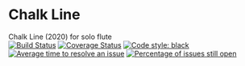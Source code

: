 # Chalk Line
Chalk Line (2020) for solo flute<br/>
[![Build Status](https://travis-ci.com/GregoryREvans/chalk_line.svg?branch=master)](https://travis-ci.com/GregoryREvans/chalk_line) [![Coverage Status](https://coveralls.io/repos/github/GregoryREvans/chalk_line/badge.svg?branch=master)](https://coveralls.io/github/GregoryREvans/chalk_line?branch=master) [![Code style: black](https://img.shields.io/badge/code%20style-black-000000.svg)](https://github.com/python/black) [![Average time to resolve an issue](http://isitmaintained.com/badge/resolution/GregoryREvans/chalk_line.svg)](http://isitmaintained.com/project/GregoryREvans/chalk_line "Average time to resolve an issue") [![Percentage of issues still open](http://isitmaintained.com/badge/open/GregoryREvans/chalk_line.svg)](http://isitmaintained.com/project/GregoryREvans/chalk_line "Percentage of issues still open")
